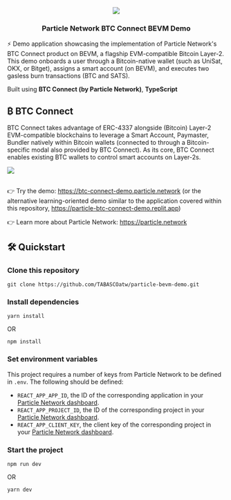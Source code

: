 <div align="center">
  <a href="https://particle.network/">
    <img src="https://i.imgur.com/P391e8h.png" />
  </a>
  <h3>
    Particle Network BTC Connect BEVM Demo
  </h3>
</div>

⚡️ Demo application showcasing the implementation of Particle Network's BTC Connect product on BEVM, a flagship EVM-compatible Bitcoin Layer-2. This demo onboards a user through a Bitcoin-native wallet (such as UniSat, OKX, or Bitget), assigns a smart account (on BEVM), and executes two gasless burn transactions (BTC and SATS).

Built using **BTC Connect (by Particle Network)**, **TypeScript**

## ₿ BTC Connect
BTC Connect takes advantage of ERC-4337 alongside (Bitcoin) Layer-2 EVM-compatible blockchains to leverage a Smart Account, Paymaster, Bundler natively within Bitcoin wallets (connected to through a Bitcoin-specific modal also provided by BTC Connect). As its core, BTC Connect enables existing BTC wallets to control smart accounts on Layer-2s.

![](https://i.imgur.com/1qD5sX5.png)

##

👉 Try the demo: https://btc-connect-demo.particle.network (or the alternative learning-oriented demo similar to the application covered within this repository, https://particle-btc-connect-demo.replit.app)

👉 Learn more about Particle Network: https://particle.network

## 🛠️ Quickstart

### Clone this repository
```
git clone https://github.com/TABASCOatw/particle-bevm-demo.git
```

### Install dependencies
```
yarn install
```
OR
```
npm install
```

### Set environment variables
This project requires a number of keys from Particle Network to be defined in `.env`. The following should be defined:
- `REACT_APP_APP_ID`, the ID of the corresponding application in your [Particle Network dashboard](https://dashboard.particle.network/#/applications).
- `REACT_APP_PROJECT_ID`, the ID of the corresponding project in your [Particle Network dashboard](https://dashboard.particle.network/#/applications).
-  `REACT_APP_CLIENT_KEY`, the client key of the corresponding project in your [Particle Network dashboard](https://dashboard.particle.network/#/applications).

### Start the project
```
npm run dev
```
OR
```
yarn dev
```
